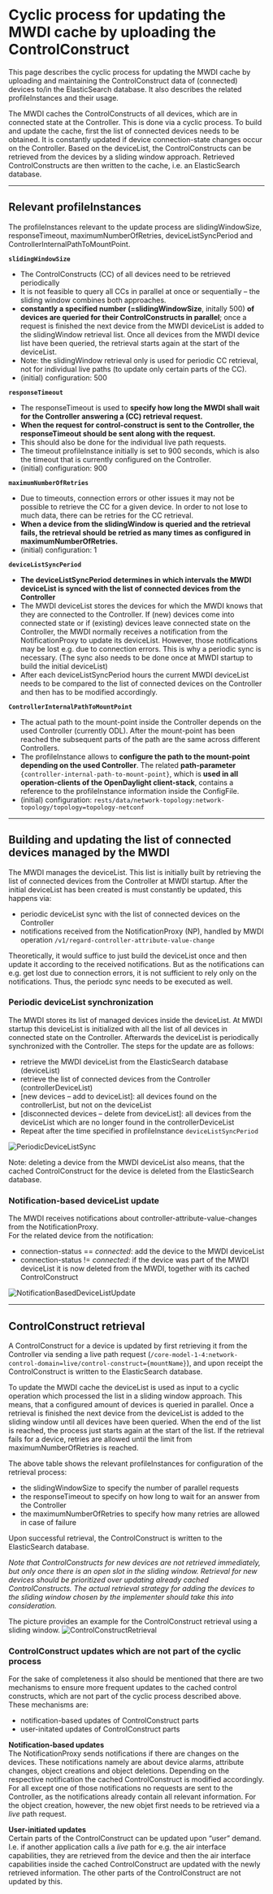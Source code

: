 # Cyclic process for updating the MWDI cache by uploading the ControlConstruct

This page describes the cyclic process for updating the MWDI cache by uploading and maintaining the ControlConstruct data of (connected) devices to/in the ElasticSearch database. It also describes the related profileInstances and their usage.

The MWDI caches the ControlConstructs of all devices, which are in connected state at the Controller. This is done via a cyclic process. 
To build and update the cache, first the list of connected devices needs to be obtained. It is constantly updated if device connection-state changes occur on the Controller. Based on the deviceList, the ControlConstructs can be retrieved from the devices by a sliding window approach. Retrieved ControlConstructs are then written to the cache, i.e. an ElasticSearch database.

---
## Relevant profileInstances

The profileInstances relevant to the update process are slidingWindowSize, responseTimeout, maximumNumberOfRetries, deviceListSyncPeriod and ControllerInternalPathToMountPoint.

**`slidingWindowSize`**  
- The ControlConstructs (CC) of all devices need to be retrieved periodically
- It is not feasible to query all CCs in parallel at once or sequentially – the sliding window combines both approaches. 
- **constantly a specified number (=slidingWindowSize**, initally 500) **of devices are queried for their ControlConstructs in parallel**; once a request is finished the next device from the MWDI deviceList is added to the slidingWindow retrieval list. Once all devices from the MWDI device list have been queried, the retrieval starts again at the start of the deviceList.
- Note: the slidingWindow retrieval only is used for periodic CC retrieval, not for individual live paths (to update only certain parts of the CC).
- (initial) configuration: 500

**`responseTimeout`**
- The responseTimeout is used to **specify how long the MWDI shall wait for the Controller answering a (CC) retrieval request.**
- **When the request for control-construct is sent to the Controller, the responseTimeout should be sent along with the request.**
- This should also be done for the individual live path requests.
- The timeout profileInstance initially is set to 900 seconds, which is also the timeout that is currently configured on the Controller.
- (initial) configuration: 900

**`maximumNumberOfRetries`**  
- Due to timeouts, connection errors or other issues it may not be possible to retrieve the CC for a given device. In order to not lose to much data, there can be retries for the CC retrieval.
- **When a device from the slidingWindow is queried and the retrieval fails, the retrieval should be retried as many times as configured in maximumNumberOfRetries.**
- (initial) configuration: 1

**`deviceListSyncPeriod`**  
- **The deviceListSyncPeriod determines in which intervals the MWDI deviceList is synced with the list of connected devices from the Controller**
- The MWDI deviceList stores the devices for which the MWDI knows that they are connected to the Controller. If (new) devices come into connected state or if (existing) devices leave connected state on the Controller, the MWDI normally receives a notification from the NotificationProxy to update its deviceList. However, those notifications may be lost e.g. due to connection errors. This is why a periodic sync is necessary. (The sync also needs to be done once at MWDI startup to build the initial deviceList) 
- After each deviceListSyncPeriod hours the current MWDI deviceList needs to be compared to the list of connected devices on the Controller and then has to be modified accordingly.

**`ControllerInternalPathToMountPoint`**  
- The actual path to the mount-point inside the Controller depends on the used Controller (currently ODL). After the mount-point has been reached the subsequent parts of the path are the same across different Controllers.
- The profileInstance allows to **configure the path to the mount-point depending on the used Controller**. The related **path-parameter** `{controller-internal-path-to-mount-point}`, which is **used in all operation-clients of the OpenDaylight client-stack**, contains a reference to the profileInstance information inside the ConfigFile.
- (initial) configuration: `rests/data/network-topology:network-topology/topology=topology-netconf`

---
## Building and updating the list of connected devices managed by the MWDI

The MWDI manages the deviceList. This list is initially built by retrieving the list of connected devices from the Controller at MWDI startup.
After the initial deviceList has been created is must constantly be updated, this happens via:
- periodic deviceList sync with the list of connected devices on the Controller 
- notifications received from the NotificationProxy (NP),  handled by MWDI operation `/v1/regard-controller-attribute-value-change`

Theoretically, it would suffice to just build the deviceList once and then update it according to the received notifications. But as the notifications can e.g. get lost due to connection errors, it is not sufficient to rely only on the notifications. Thus, the periodc sync needs to be executed as well.

### Periodic deviceList synchronization

The MWDI stores its list of managed devices inside the deviceList. At MWDI startup this deviceList is initialized with all the list of all devices in connected state on the Controller. Afterwards the deviceList is periodically synchronized with the Controller. 
The steps for the update are as follows:
-	retrieve the MWDI deviceList from the ElasticSearch database (deviceList)
-	retrieve the list of connected devices from the Controller (controllerDeviceList)
-	[new devices – add to deviceList]: all devices found on the controllerList, but not on the deviceList 
-	[disconnected devices – delete from deviceList]: all devices from the deviceList which are no longer found in the controllerDeviceList
-	Repeat after the time specified in profileInstance `deviceListSyncPeriod`

![PeriodicDeviceListSync](./pictures/CyclicCCRetrievalPics_01_deviceListSync.png)

Note: deleting a device from the MWDI deviceList also means, that the cached ControlConstruct for the device is deleted from the ElasticSearch database.

### Notification-based deviceList update

The MWDI receives notifications about controller-attribute-value-changes from the NotificationProxy.   
For the related device from the notification:
-	connection-status == *connected*: add the device to the MWDI deviceList
-	connection-status != *connected*: if the device was part of the MWDI deviceList it is now deleted from the MWDI, together with its cached ControlConstruct

![NotificationBasedDeviceListUpdate](./pictures/CyclicCCRetrievalPics_02_deviceListUpdate.png)

---
## ControlConstruct retrieval

A ControlConstruct for a device is updated by first retrieving it from the Controller via sending a live path request (`/core-model-1-4:network-control-domain=live/control-construct={mountName}`), and upon receipt the ControlConstruct is written to the ElasticSearch database.

To update the MWDI cache the deviceList is used as input to a cyclic operation which processed the list in a sliding window approach. 
This means, that a configured amount of devices is queried in parallel. Once a retrieval is finished the next device from the deviceList is added to the sliding window until all devices have been queried. When the end of the list is reached, the process just starts again at the start of the list. 
If the retrieval fails for a device, retries are allowed until the limit from maximumNumberOfRetries is reached.

The above table shows the relevant profileInstances for configuration of the retrieval process: 
-	the slidingWindowSize to specify the number of parallel requests
-	the responseTimeout to specify on how long to wait for an answer from the Controller
-	the maximumNumberOfRetries to specify how many retries are allowed in case of failure

Upon successful retrieval, the ControlConstruct is written to the ElasticSearch database.

*Note that ControlConstructs for new devices are not retrieved immediately, but only once there is an open slot in the sliding window. Retrieval for new devices should be prioritized over updating already cached ControlConstructs. 
The actual retrieval strategy for adding the devices to the sliding window chosen by the implementer should take this into consideration.*

The picture provides an example for the ControlConstruct retrieval using a sliding window.
![ControlConstructRetrieval](./pictures/CyclicCCRetrievalPics_03_CCRetrieval.png)

### ControlConstruct updates which are not part of the cyclic process

For the sake of completeness it also should be mentioned that there are two mechanisms to ensure more frequent updates to the cached control constructs, which are not part of the cyclic process described above.  
These mechanisms are:

-	notification-based updates of ControlConstruct parts
-	user-initated updates of ControlConstruct parts

**Notification-based updates**  
The NotificationProxy sends notifications if there are changes on the devices. These notifications namely are about device alarms, attribute changes, object creations and object deletions.
Depending on the respective notification the cached ControlConstruct is modified accordingly. For all except one of those notifications no requests are sent to the Controller, as the notifications already contain all relevant information. For the object creation, however, the new objet first needs to be retrieved via a *live* path request.

**User-initiated updates**  
Certain parts of the ControlConstruct can be updated upon “user” demand. I.e. if another application calls a *live* path for e.g. the air interface capabilities, they are retrieved from the device and then the air interface capabilities inside the cached ControlConstruct are updated with the newly retrieved information. The other parts of the ControlConstruct are not updated by this.
